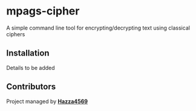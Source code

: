 # mpags-cipher
A simple command line tool for encrypting/decrypting text using classical ciphers

## Installation
Details to be added

## Contributors
Project managed by [__Hazza4569__](https://github.com/Hazza4569)
